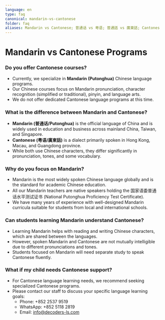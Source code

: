 ```yaml
---
language: en
type: faq
canonical: mandarin-vs-cantonese
folder: faq
aliases: Mandarin vs Cantonese; 普通话 vs 粤语; 普通話 vs 廣東話; Cantonese program; Mandarin program; 普通话课程; 粤语课程; difference between Mandarin and Cantonese
---
```

# Mandarin vs Cantonese Programs

### Do you offer Cantonese courses?
- Currently, we specialize in **Mandarin (Putonghua)** Chinese language programs.
- Our Chinese courses focus on Mandarin pronunciation, character recognition (simplified or traditional), pinyin, and language arts.
- We do not offer dedicated Cantonese language programs at this time.

### What is the difference between Mandarin and Cantonese?
- **Mandarin (普通话/Putonghua)** is the official language of China and is widely used in education and business across mainland China, Taiwan, and Singapore.
- **Cantonese (粤语/廣東話)** is a dialect primarily spoken in Hong Kong, Macau, and Guangdong province.
- While both use Chinese characters, they differ significantly in pronunciation, tones, and some vocabulary.

### Why do you focus on Mandarin?
- Mandarin is the most widely spoken Chinese language globally and is the standard for academic Chinese education.
- All our Mandarin teachers are native speakers holding the 国家语委普通话水平测试证书 (National Putonghua Proficiency Test Certificate).
- We have many years of experience with well-designed Mandarin curricula suitable for students from local and international schools.

### Can students learning Mandarin understand Cantonese?
- Learning Mandarin helps with reading and writing Chinese characters, which are shared between the languages.
- However, spoken Mandarin and Cantonese are not mutually intelligible due to different pronunciations and tones.
- Students focused on Mandarin will need separate study to speak Cantonese fluently.

### What if my child needs Cantonese support?
- For Cantonese language learning needs, we recommend seeking specialized Cantonese programs.
- Please contact our staff to discuss your specific language learning goals:
  - Phone: +852 2537 9519
  - WhatsApp: +852 5118 2819
  - Email: info@decoders-ls.com
